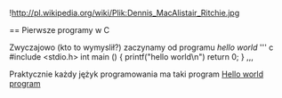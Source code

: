 
!http://pl.wikipedia.org/wiki/Plik:Dennis_MacAlistair_Ritchie.jpg


== Pierwsze programy w C


Zwyczajowo (kto to wymyslił?) zaczynamy od programu
*hello world*
''' c
#include <stdio.h>
int main () {
  printf("hello world\n")
  return 0;
  }
  ,,,
  
  Praktycznie każdy jężyk programowania ma taki program [Hello world program](http://en.wikipedia.org/wiki/Hello_world)
